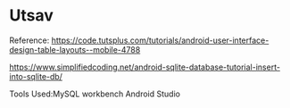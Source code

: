 # Utsav




Reference:
https://code.tutsplus.com/tutorials/android-user-interface-design-table-layouts--mobile-4788




https://www.simplifiedcoding.net/android-sqlite-database-tutorial-insert-into-sqlite-db/






Tools Used:MySQL workbench
Android Studio
